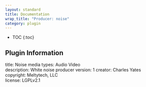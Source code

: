 ```yaml
---
layout: standard
title: Documentation
wrap_title: "Producer: noise"
category: plugin
---
```

* TOC
{:toc}

## Plugin Information

title: Noise
media types:
Audio  Video  
description: White noise producer
version: 1
creator: Charles Yates
copyright: Meltytech, LLC  
license: LGPLv2.1  
